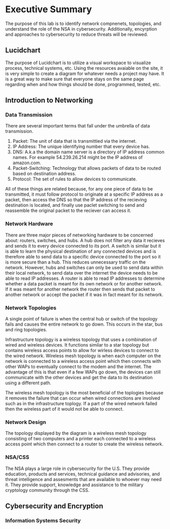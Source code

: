 # Executive Summary
The purpose of this lab is to identify network compnenets, topologies, and understand the role of the NSA in cybersecurity. Additionally, encyrption and approaches to cybersecurity to reduce threats will be reviewed. 
## Lucidchart
The purpose of Lucidchart is to utilize a visual workspace to visualize process, technical systems, etc. Using the resources avaiable on the site, it is very simple to create a diagram for whatever needs a project may have. It is a great way to make sure that everyone stays on the same page regarding when and how things should be done, programmed, tested, etc. 
## Introduction to Networking
### Data Transmission
There are several important terms that fall under the umbrella of data transmission.
1. Packet: The unit of data that is transmittied via the internet.
2. IP Address: The unique identifying number that every device has.
3. DNS: A.k.a the domain name server is a directory of IP address common names. For example 54.239.26.214 might be the IP address of amazon.com.
4. Packet-Switching: Technology that allows packets of data to be routed based on destination address. 
5. Protocol: The set of rules to allow devices to communicate.

All of these things are related because, for any one piece of data to be transmitted, it must follow protocol to originate at a specific IP address as a packet, then access the DNS so that the IP address of the recieving destination is located, and finally use paclet switching to send and reassemble the original packet to the reciever can access it. 
### Network Hardware 
There are three major pieces of networking hardware to be concerned about: routers, switches, and hubs.
A hub does not filter any data it recieves and sends it to every device connected to its port. A switch is similar but it is able to learn the physical destination of any connected devices and is therefore able to send data to a specific device connected to the port so it is more secure than a hub. This reduces unnecessary traffic on the network. However, hubs and switches can only be used to send data within their local network, to send data over the internet the device needs to be able to read IP addresses. A router is able to read IP addresses to determine whether a data packet is meant for its own network or for another network. If it was meant for another network the router then sends that packet to another network or accept the packet if it was in fact meant for its network.
### Network Topologies
A single point of failure is when the central hub or switch of the topology fails and causes the entire network to go down. This occurs in the star, bus and ring topologies. 

Infrastructure topology is a wireless topology that uses a combination of wired and wireless devices. It functions similar to a star topology but contains wireless access points to allow for wirless devices to connect to the wired network. 
Wireless mesh topology is when each computer on the network is connected to a wireless access point which then connects with other WAPs to eventually connect to the modem and the internet. The advantage of this is that even if a few WAPs go down, the devices can still communicate with the other devices and get the data to its destination using a different path.

The wireless mesh topology is the most beneficial of the toplogies because it removes the failure that can occur when wired connections are involved such as in the infrastructure toplogy. If a part of the wired network failed then the wireless part of it would not be able to connect. 
### Network Design
The topology displayed by the diagram is a wireless mesh topology consisting of two computers and a printer each connected to a wireless access point which then connect to a router to create the wireless network. 
### NSA/CSS
The NSA plays a large role in cybersecurity for the U.S. They provide education, products and services, technical guidance and advisories, and threat intelligence and assesments  that are available to whoever may need it. They provide support, knowledge and assistance to the military cryptology community through the CSS. 
## Cybersecurity and Encryption
### Information Systems Security
